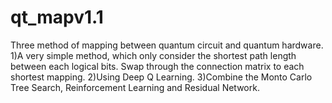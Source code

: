 # qt_mapv1.1
Three method of mapping between quantum circuit and quantum hardware.
1)A very simple method, which only consider the shortest path length between each logical bits. Swap through the connection matrix to each
shortest mapping.
2)Using Deep Q Learning.
3)Combine the Monto Carlo Tree Search, Reinforcement Learning and Residual Network.
